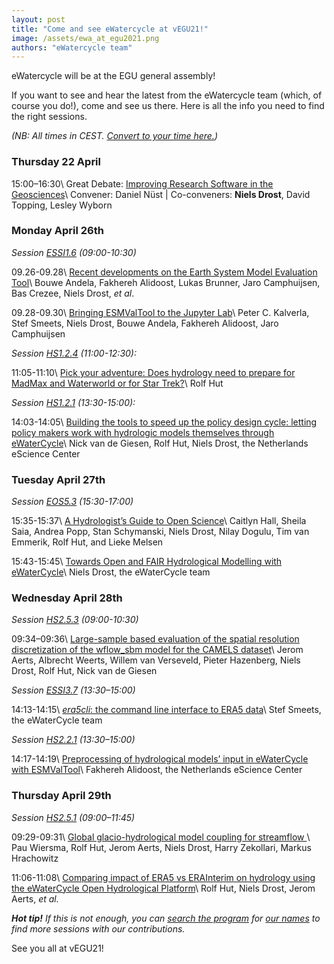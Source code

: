```yaml
---
layout: post
title: "Come and see eWatercycle at vEGU21!"
image: /assets/ewa_at_egu2021.png
authors: "eWatercycle team"
---
```


eWatercycle will be at the EGU general assembly!

If you want to see and hear the latest from the eWatercycle team (which, of course you do!), come and see us there.
Here is all the info you need to find the right sessions.

_(NB: All times in CEST. [Convert to your time here.](https://www.thetimezoneconverter.com/))_

### Thursday 22 April
15:00–16:30\\
Great Debate: [Improving Research Software in the
Geosciences](https://meetingorganizer.copernicus.org/EGU21/session/39993)\\
Convener: Daniel Nüst | Co-conveners: **Niels Drost**, David Topping, Lesley
Wyborn

### Monday April 26th

_Session [ESSI1.6](https://meetingorganizer.copernicus.org/EGU21/session/40129)_
_(09:00-10:30)_

09.26-09.28\\
[Recent developments on the Earth System Model Evaluation
Tool](https://meetingorganizer.copernicus.org/EGU21/EGU21-3476.html)\\
Bouwe Andela, Fakhereh Alidoost, Lukas Brunner, Jaro Camphuijsen,
Bas Crezee, Niels Drost, _et al_.

09.28-09.30\\
[Bringing ESMValTool to the Jupyter
Lab](https://meetingorganizer.copernicus.org/EGU21/EGU21-4805.html)\\
Peter C. Kalverla, Stef Smeets, Niels Drost, Bouwe Andela,
Fakhereh Alidoost, Jaro Camphuijsen

_Session [HS1.2.4](https://meetingorganizer.copernicus.org/EGU21/session/39110)_
_(11:00-12:30):_

11:05-11:10\\
[Pick your adventure: Does hydrology need to prepare for MadMax and Waterworld
or for Star
Trek?](https://meetingorganizer.copernicus.org/EGU21/EGU21-8985.html)\\
Rolf Hut

_Session [HS1.2.1](https://meetingorganizer.copernicus.org/EGU21/session/38761)_
_(13:30-15:00):_

14:03-14:05\\
[Building the tools to speed up the policy design cycle: letting policy makers
work with hydrologic models themselves through
eWaterCycle](https://meetingorganizer.copernicus.org/EGU21/EGU21-10056.html)\\
Nick van de Giesen, Rolf Hut, Niels Drost,
the Netherlands eScience Center

### Tuesday April 27th

_Session [EOS5.3](https://meetingorganizer.copernicus.org/EGU21/session/40092)_
_(15:30-17:00)_

15:35-15:37\\
[A Hydrologist’s Guide to Open
Science](https://meetingorganizer.copernicus.org/EGU21/EGU21-605.html)\\
Caitlyn Hall, Sheila Saia, Andrea Popp, Stan Schymanski, Niels Drost,
Nilay Dogulu, Tim van Emmerik, Rolf Hut, and Lieke Melsen

15:43-15:45\\
[Towards Open and FAIR Hydrological Modelling with
eWaterCycle](https://meetingorganizer.copernicus.org/EGU21/EGU21-7797.html)\\
Niels Drost, the eWaterCycle team

### Wednesday April 28th

_Session [HS2.5.3](https://meetingorganizer.copernicus.org/EGU21/session/39640)_
_(09:00-10:30)_

09:34–09:36\\
[Large-sample based evaluation of the spatial resolution discretization of the
wflow_sbm model for the CAMELS
dataset](https://meetingorganizer.copernicus.org/EGU21/EGU21-10680.html)\\
Jerom Aerts, Albrecht Weerts, Willem van Verseveld, Pieter Hazenberg,
Niels Drost, Rolf Hut, Nick van de Giesen

_Session [ESSI3.7](https://meetingorganizer.copernicus.org/EGU21/session/40119)_
_(13:30–15:00)_

14:13-14:15\\
[_era5cli_: the command line interface to ERA5
data](https://meetingorganizer.copernicus.org/EGU21/EGU21-4895.html)\\
Stef Smeets, the eWaterCycle team

_Session [HS2.2.1](https://meetingorganizer.copernicus.org/EGU21/session/39631)_
_(13:30–15:00)_

14:17-14:19\\
[Preprocessing of hydrological models’ input in eWaterCycle with
ESMValTool](https://meetingorganizer.copernicus.org/EGU21/EGU21-6051.html)\\
Fakhereh Alidoost, the Netherlands eScience Center

### Thursday April 29th

_Session [HS2.5.1](https://meetingorganizer.copernicus.org/EGU21/session/39643)_
_(09:00–11:45)_

09:29-09:31\\
[Global glacio-hydrological model coupling for streamflow
](https://meetingorganizer.copernicus.org/EGU21/EGU21-15224.html)\\
Pau Wiersma, Rolf Hut, Jerom Aerts, Niels Drost, Harry Zekollari, Markus
Hrachowitz

11:06-11:08\\
[Comparing impact of ERA5 vs ERAInterim on hydrology using the eWaterCycle Open
Hydrological
Platform](https://meetingorganizer.copernicus.org/EGU21/EGU21-9452.html)\\
Rolf Hut, Niels Drost, Jerom Aerts, _et al._

_**Hot tip!** If this is not enough, you can [search the
program](https://meetingorganizer.copernicus.org/EGU21/meetingprogramme) for
[our names](people.md) to find more sessions with our contributions._

See you all at vEGU21!
